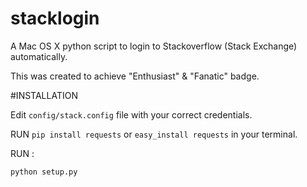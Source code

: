 # stacklogin
A Mac OS X python script to login to Stackoverflow (Stack Exchange) automatically.

This was created to achieve "Enthusiast" & "Fanatic" badge.

#INSTALLATION

Edit `config/stack.config` file with your correct credentials.

RUN `pip install requests` or `easy_install requests` in your terminal. 

RUN :

`python setup.py`


